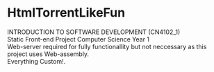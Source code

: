 # HtmlTorrentLikeFun
INTRODUCTION TO SOFTWARE DEVELOPMENT (CN4102_1)\
Static Front-end Project Computer Science Year 1\
Web-server required for fully functionallity but not neccessary as this project uses Web-assembly.\
Everything Custom!.
